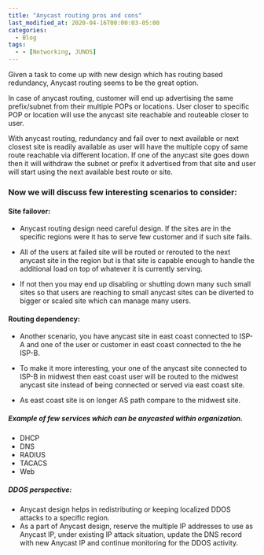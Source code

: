 ```yaml
---
title: "Anycast routing pros and cons"
last_modified_at: 2020-04-16T00:00:03-05:00
categories:
  - Blog
tags:
  - - [Networking, JUNOS]
---
```


Given a task to come up with new design which has routing based redundancy, Anycast routing seems to be the great option. 

In case of anycast routing, customer will end up advertising the same prefix/subnet from their multiple POPs or locations. User closer to specific POP or location will use the anycast site reachable and routeable closer to user. 

With anycast routing, redundancy and fail over to next available or next closest site is readily available as user will have the multiple copy of same route reachable via different location. If one of the anycast site goes down then it will withdraw the subnet or prefix it advertised from that site and user will start using the next available best route or site. 

### Now we will discuss few interesting scenarios to consider:

#### Site failover:
- Anycast routing design need careful design. If the sites are in the specific regions were it has to serve few customer and if such site fails.

- All of the users at failed site will be routed or rerouted to the next anycast site in the region but is that site is capable enough to handle the additional load on top of whatever it is currently serving.

- If not then you may end up disabling or shutting down many such small sites so that users are reaching to small anycast sites can be diverted to bigger or scaled site which can manage many users.

#### Routing dependency: 
- Another scenario, you have anycast site in east coast connected to ISP-A  and one of the user or customer in east coast connected to the he ISP-B. 

- To make it more interesting, your one of the anycast site connected to ISP-B in midwest then east coast user will be routed to the midwest anycast site instead of being connected or served via east coast site.

- As east coast site is on longer AS path compare to the midwest site.


##### Example of few services which can be anycasted within organization. 
- DHCP
- DNS
- RADIUS
- TACACS
- Web

##### DDOS perspective:
- Anycast design helps in redistributing or keeping localized DDOS attacks to a specific region.
- As a part of Anycast design, reserve the multiple IP addresses to use as Anycast IP, under existing IP attack situation, update the DNS record with new Anycast IP and continue monitoring for the DDOS activity.  